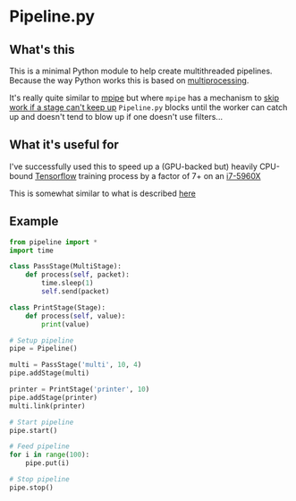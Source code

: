 # Pipeline.py

## What's this

This is a minimal Python module to help create multithreaded pipelines. Because 
the way Python works this is based on [multiprocessing](https://docs.python.org/3/library/multiprocessing.html).

It's really quite similar to [mpipe](http://vmlaker.github.io/mpipe/) but where 
`mpipe` has a mechanism to [skip work if a stage can't keep up](http://vmlaker.github.io/mpipe/examples3.html)
 `Pipeline.py` blocks until the worker can catch up and doesn't tend to blow up 
if one doesn't use filters...

## What it's useful for

I've successfully used this to speed up a (GPU-backed but) heavily CPU-bound 
[Tensorflow](https://www.tensorflow.org/) training process by a factor of 7+ on 
an [i7-5960X](https://ark.intel.com/products/82930/Intel-Core-i7-5960X-Processor-Extreme-Edition-20M-Cache-up-to-3_50-GHz)

This is somewhat similar to what is described [here](https://hanxiao.github.io/2017/07/07/Get-10x-Speedup-in-Tensorflow-Multi-Task-Learning-using-Python-Multiprocessing/)

## Example

```Python
from pipeline import *
import time

class PassStage(MultiStage):
    def process(self, packet):
        time.sleep(1)
        self.send(packet)

class PrintStage(Stage):
    def process(self, value):
        print(value)

# Setup pipeline
pipe = Pipeline()

multi = PassStage('multi', 10, 4)
pipe.addStage(multi)

printer = PrintStage('printer', 10)
pipe.addStage(printer)
multi.link(printer)

# Start pipeline
pipe.start()

# Feed pipeline
for i in range(100):
    pipe.put(i)

# Stop pipeline
pipe.stop()
```
